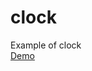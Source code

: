 # clock

Example of clock <br>
[Demo](https://vibrant-aryabhata-9af5a9.netlify.com 'Form Validator')
